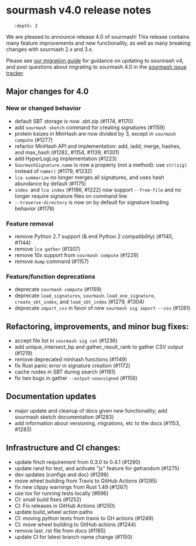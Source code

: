 # sourmash v4.0 release notes

```{contents}
   :depth: 2
```

We are pleased to announce release 4.0 of sourmash! This release
contains many feature improvements and new functionality, as well as
many breaking changes with sourmash 2.x and 3.x.

Please see
[our migration guide](../support.md#migrating-from-sourmash-v3-x-to-sourmash-v4-x)
for guidance on updating to sourmash v4, and post questions about
migrating to sourmash 4.0 in the
[sourmash issue tracker](https://github.com/dib-lab/sourmash/issues/new).

## Major changes for 4.0

### New or changed behavior

* default SBT storage is now .sbt.zip (#1174, #1170)
* add `sourmash sketch` command for creating signatures (#1159)
* protein ksizes in MinHash are now divided by 3, except in `sourmash compute` (#1277)
* refactor MinHash API and implementation: add, iadd, merge, hashes, and max_hash (#1282, #1154, #1139, #1301)
* add HyperLogLog implementation (#1223)
* `SourmashSignature.name` is now a property (not a method): use `str(sig)` instead of `name()` (#1179, #1232)
*  `lca summarize` no longer merges all signatures, and uses hash abundance by default (#1175)
* `index `and `lca index` (#1186, #1222) now support `--from-file` and no longer require signature files on command line
* `--traverse-directory` is now on by default for signature loading behavior (#1178)

### Feature removal

* remove Python 2.7 support (& end Python 2 compatibility) (#1145, #1144)
* remove `lca gather` (#1307)
* remove 10x support from `sourmash compute` (#1229)
* remove `dump` command (#1157)

### Feature/function deprecations 

* deprecate `sourmash compute` (#1159)
* deprecate `load_signatures`, `sourmash.load_one_signature`, `create_sbt_index`, and `load_sbt_index` (#1279, #1304)
* deprecate `import_csv` in favor of new `sourmash sig import --csv` (#1281)

## Refactoring, improvements, and minor bug fixes:

* accept file list in `sourmash sig cat` (#1236)
* add unique_intersect_bp and gather_result_rank to gather CSV output (#1219)
* remove deprecated minhash functions (#1149)
* fix Rust panic error in signature creation (#1172)
* cache nodes in SBT during search (#1161)
* fix two bugs in gather `--output-unassigned` (#1156)

## Documentation updates

* major update and cleanup of docs given new functionality; add sourmash sketch documentation (#1283)
* add information about versioning, migrations, etc to the docs (#1153, #1283)

## Infrastructure and CI changes:

* update finch requirement from 0.3.0 to 0.4.1 (#1290)
* update rand for test, and activate "js" feature for getrandom (#1275)
* dev updates (configs and doc) (#1298)
* move wheel building from Travis to GitHub Actions (#1295)
* fix new clippy warnings from Rust 1.49 (#1267)
* use tox for running tests locally (#696)
* CI: small build fixes (#1252)
* CI: Fix releases in GitHub Actions (#1250)
* update build_wheel action paths
* CI: moving python tests from travis to GH actions (#1249)
* CI: move wheel building to GitHub actions (#1244)
* remove last .rst file from docs (#1185)
* update CI for latest branch name change (#1150)
